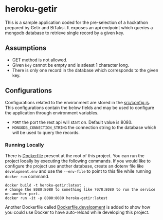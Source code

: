 # heroku-getir
This is a sample application coded for the pre-selection of a hackathon prepared by Getir and BiTaksi. It exposes an api endpoint which queries a mongodb database to retrieve single record by a given key.

## Assumptions
- GET method is not allowed.
- Given `key` cannot be empty and is atleast 1 character long.
- There is only one record in the database which corresponds to the given key.

## Configurations
Configurations related to the environment are stored in the [src/config.js](./src/config.js). This configurations contain the below fields and may be used to configure the application through environment variables.

- `PORT` the port the rest api will start on. Default value is 8080.
- `MONGODB_CONNECTION_STRING` the connection string to the database which will be used to query the records. 

### Running Locally
There is [Dockerfile](./Dockerfile) present at the root of this project. You can run the project locally by executing the following commands. If you would like to configure the project use another database, create an dotenv file like `development.env` and use the `--env-file` to point to this file while running `docker run` command.

```
docker build -t heroku-getir:latest .
# Change the 8080:8080 to something like 7070:8080 to run the service on another port.
docker run -it -p 8080:8080 heroku-getir:latest
```

Another Dockerfile called [Dockerfile.development](./Dockerfile.development) is added to show how you could use Docker to have auto-reload while developing this project.